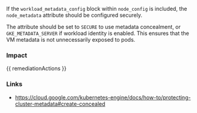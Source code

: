 
If the <code>workload_metadata_config</code> block within <code>node_config</code> is included, the <code>node_metadata</code> attribute should be configured securely.

The attribute should be set to <code>SECURE</code> to use metadata concealment, or <code>GKE_METADATA_SERVER</code> if workload identity is enabled. This ensures that the VM metadata is not unnecessarily exposed to pods.


### Impact
<!-- Add Impact here -->

<!-- DO NOT CHANGE -->
{{ remediationActions }}

### Links
- https://cloud.google.com/kubernetes-engine/docs/how-to/protecting-cluster-metadata#create-concealed


